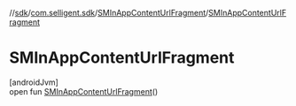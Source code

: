 //[sdk](../../../index.md)/[com.selligent.sdk](../index.md)/[SMInAppContentUrlFragment](index.md)/[SMInAppContentUrlFragment](-s-m-in-app-content-url-fragment.md)

# SMInAppContentUrlFragment

[androidJvm]\
open fun [SMInAppContentUrlFragment](-s-m-in-app-content-url-fragment.md)()
